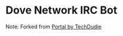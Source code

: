 # Dove Network IRC Bot

Note: Forked from [Portal by TechDudie](https://github.com/TechDudie/Portal)
